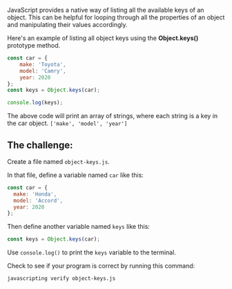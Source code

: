 JavaScript provides a native way of listing all the available keys of an object. This can be helpful for looping through all the properties of an object and manipulating their values accordingly.

Here's an example of listing all object keys using the **Object.keys()**
prototype method.

```js
const car = {
    make: 'Toyota',
    model: 'Camry',
    year: 2020
};
const keys = Object.keys(car);

console.log(keys);
```

The above code will print an array of strings, where each string is a key in the car object. `['make', 'model', 'year']`

## The challenge:

Create a file named `object-keys.js`.

In that file, define a variable named `car` like this:

```js
const car = {
  make: 'Honda',
  model: 'Accord',
  year: 2020
};
```

Then define another variable named `keys` like this:
```js
const keys = Object.keys(car);
```

Use `console.log()` to print the `keys` variable to the terminal.

Check to see if your program is correct by running this command:

```bash
javascripting verify object-keys.js
```
